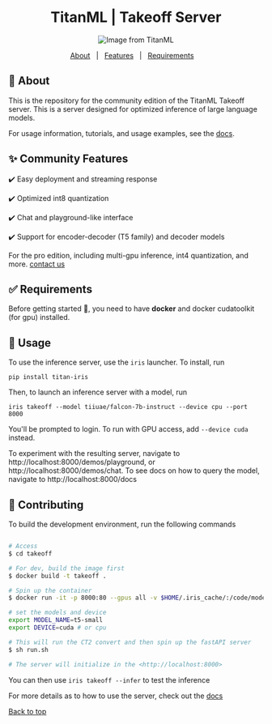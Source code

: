 <h1 align="center">TitanML | Takeoff Server</h1>




<p align="center">
  <img src="https://github.com/titanml/takeoff/assets/6034059/5b561d1a-7be3-4258-bd4d-bb670fdb2c1e" alt="Image from TitanML">
</p>

<p align="center">
  <a href="#dart-about">About</a> &#xa0; | &#xa0; 
  <a href="#sparkles-community-features">Features</a> &#xa0; | &#xa0;
  <a href="#white_check_mark-requirements">Requirements</a> &#xa0; &#xa0;
</p>

## :dart: About ##

This is the repository for the community edition of the TitanML Takeoff server. This is a server designed for optimized inference of large language models. 

For usage information, tutorials, and usage examples, see the [docs](https://docs.titanml.co/docs/titan-takeoff/getting-started).

## :sparkles: Community Features ##

:heavy_check_mark: Easy deployment and streaming response

:heavy_check_mark: Optimized int8 quantization

:heavy_check_mark: Chat and playground-like interface

:heavy_check_mark: Support for encoder-decoder (T5 family) and decoder models

For the pro edition, including multi-gpu inference, int4 quantization, and more. [contact us](mailto:hello@titanml.co)

## :white_check_mark: Requirements ##

Before getting started :checkered_flag:, you need to have __docker__ and docker cudatoolkit (for gpu) installed. 

## 🚊 Usage

To use the inference server, use the `iris` launcher. To install, run 
```
pip install titan-iris
```
Then, to launch an inference server with a model, run 
```
iris takeoff --model tiiuae/falcon-7b-instruct --device cpu --port 8000
```
You'll be prompted to login. To run with GPU access, add `--device cuda` instead. 

To experiment with the resulting server, navigate to http://localhost:8000/demos/playground, or http://localhost:8000/demos/chat. To see docs on how to query the model, navigate to http://localhost:8000/docs

## :checkered_flag: Contributing ##
To build the development environment, run the following commands

```bash

# Access
$ cd takeoff

# For dev, build the image first 
$ docker build -t takeoff . 

# Spin up the container
$ docker run -it -p 8000:80 --gpus all -v $HOME/.iris_cache/:/code/models/  --entrypoint /bin/bash takeoff

# set the models and device
export MODEL_NAME=t5-small
export DEVICE=cuda # or cpu

# This will run the CT2 convert and then spin up the fastAPI server
$ sh run.sh 

# The server will initialize in the <http://localhost:8000>
```

You can then use `iris takeoff --infer` to test the inference 

For more details as to how to use the server, check out the [docs](https://docs.titanml.co)

<a href="#top">Back to top</a>
